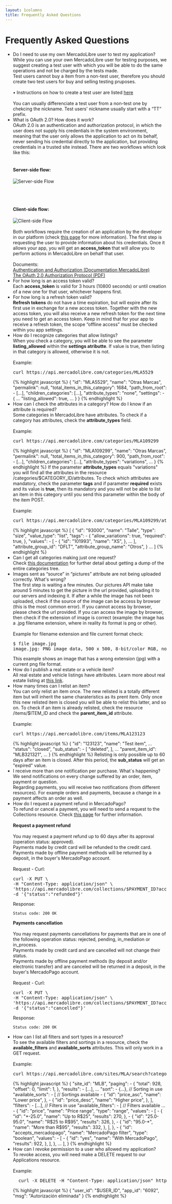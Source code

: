 ```yaml
---
layout: 1columns
title: Frequently Asked Questions
---
```


# Frequently Asked Questions
    
<div class="frequent-questions">
    <ul class="questions">
        <li class="ask">
            <span class='title'>Do I need to use my own MercadoLibre user to test my application?</span>
            <div class="answer">
While you can use your own MercadoLibre user for testing purposes, we suggest creating a test user with which you will be able to do the same operations and not be charged by the tests made.<br />
Test users cannot buy a item from a non-test user, therefore you should create two test users for buy and selling testing pruposes.<br /><br />
• Instructions on how to create a test user are listed <a href='/test-users/'>here</a><br /><br />
You can usually differenciate a test user from a non-test one by chekcing the nickname. Test users' nickname usually start with a “TT” prefix.
            </div>
        </li>
        <li class="ask">
            <span class='title'>What is OAuth 2.0? How does it work?</span>
            <div class="answer">
OAuth 2.0 is an authentication and authorization protocol, in which the user does not supply his credentials in the system environment, meaning that the user only allows the application to act on its behalf, never sending his credential directly to the application, but providing credentials in a trusted site instead. There are two workflows which look like this:
<br /><br />
<h4>Server-side flow:</h4>
<img src='../images/image-server-side-flow.png' alt='Server-side Flow' />
<br /><br /><br /><br />
<h4>Client-side flow:</h4>
<img src='../images/image-client-side-flow.png' alt='Client-side Flow' />
<br /><br />
Both workflows require the creation of an application by the developer in our platform (check <a href='/first-step/#register'>this page</a> for more information). The first step is requesting the user to provide information about his credentials. Once it allows your app, you will get an <b>access_token</b> that will allow you to perform actions in MercadoLibre on behalf that user.
<br /><br />
Documents:<br />
<a href='/authentication-and-authorization/'>Authentication and Authorization (Documentation MercadoLibre)</a>
<br />
<a href='http://tools.ietf.org/pdf/draft-ietf-oauth-v2-12.pdf' target='_blank'>The OAuth 2.0 Authorization Protocol (PDF)</a>
            </div>
        </li>
        <li class="ask">
            <span class='title'>For how long is an access token valid?</span>
            <div class="answer">
Each <b>access_token</b> is valid for 3 hours (10800 seconds) or until creation of a new one for that user, whichever happens first.
            </div>
        </li>
        <li class="ask">
            <span class='title'>For how long is a refresh token valid?</span>
            <div class="answer">
<b>Refresh tokens</b> do not have a time expiration, but will expire after its first use in exchange for a new access token. Together with the new access token, you will also receive a new refresh token for the next time you need to get an access token. Keep in mind that for your app to receive a refresh token, the scope “offline access” must be checked within you app settings.
            </div>
        </li>
        <li class="ask">
            <span class='title'>How do I recognize categories that allow listings?</span>
            <div class="answer">
When you check a category, you will be able to see the parameter <b>listing_allowed</b> within the <b>settings atributte</b>. If value is true, then listing in that category is allowed, otherwise it is not.
<br /><br />
Example:
<br />
<pre class="terminal">
curl https://api.mercadolibre.com/categories/MLA5529
</pre>
{% highlight javascript %}
{
  "id": "MLA5529",
  "name": "Otras Marcas",
  "permalink": null,
  "total_items_in_this_category": 1684,
  "path_from_root": - [...],
  "children_categories": [...],
  "attribute_types": "none",
  "settings": - {
    ...
    "listing_allowed": true,
    ...
  }
}
{% endhighlight %}     
            </div>
        </li>
        <li class="ask">
            <span class='title'>How can I check the attributes in a category? How do I know if an attribute is required?</span>
            <div class="answer">
Some categories in MercadoLibre have attributes. To check if a category has attributes, check the <b>attribute_types</b> field.
<br /><br />
Example:
<br />
<pre class="terminal">
curl https://api.mercadolibre.com/categories/MLA109299
</pre>
{% highlight javascript %}
{
  "id": "MLA109299",
  "name": "Otras Marcas",
  "permalink": null,
  "total_items_in_this_category": 900,
  "path_from_root": - [...],
  "children_categories": [...],
  "attribute_types": "variations",
  ...
}
{% endhighlight %} 
If the parameter <b>attribute_types</b> equals "variations" you will find all the attributes in the resource /categories/$CATEGORY_ID/attributes. To check which attributes are mandatory, check the parameter <b>tags</b> and if parameter <b>required</b> exists and its value is <b>true</b>, then its mandatory and you will not be able to list an item in this category until you send this parameter within the body of the item POST. 
<br /><br />
Example:</br >
<pre class="terminal">
curl https://api.mercadolibre.com/categories/MLA109299/attributes
</pre>
{% highlight javascript %}
[
  {
    "id": "93000",
    "name": "Talle",
    "type": "size",
    "value_type": "list",
    "tags": - {
      "allow_variations": true,
      "required": true,
    },
    "values": - [
      - {
        "id": "101993",
        "name": "XS",
      },
    ...
    ],
    "attribute_group_id": "DFLT",
    "attribute_group_name": "Otros",
  }
  ...
]
{% endhighlight %} 
            </div>
        </li>
        <li class="ask">
            <span class='title'>Can I get all categories making just one request?</span>
            <div class="answer">
Check <a href='/category-dump/'>this documentation</a> for further detail about getting a dump of the entire categories tree.
            </div>
        </li>
        <li class="ask">
            <span class='title'>Images sent as “source” in “pictures” attribute are not being uploaded correctly. What's wrong?</span>
            <div class="answer">
The first step is waiting a few minutes. Our pictures API make take around 5 minutes to get the picture in the url provided, uploading it to our servers and indexing it. If after a while the image has not been uploaded, check if the source of the image can be access by browser (this is the most common error). If you cannot access by browser, please check the url provided. If you can access the image by browser, then check if the extension of image is correct (example: the image has a .jpg filename extension, where in reality its format is png or other).
<br /><br />
Example for filename extension and file current format check:
<pre class="terminal">
$ file image.jpg
image.jpg: PNG image data, 500 x 500, 8-bit/color RGB, non-interlaced
</pre>
This example shows an image that has a wrong extension (jpg) with a current png file format.
            </div>
        </li>
        <li class="ask">
            <span class='title'>How do I publish a real estate or a vehicle item?</span>
            <div class="answer">
All real estate and vehicle listings have attributes. Learn more about real estate listing at <a href='/real-estate-list-item/'>this link</a>. 
            </div>
        </li>
        <li class="ask">
            <span class='title'>How many times can I relist an item?</span>
            <div class="answer">
You can only relist an item once. The new relisted is a totally different item but will inherit the same charateristics as its prent item. Only once this new relisted item is closed you will be able to relist this latter, and so on. To check if an item is already relisted, check the resource /items/$ITEM_ID and check the <b>parent_item_id</b> attribute.
<br /><br />
Example:</br >
<pre class="terminal">
curl https://api.mercadolibre.com/items/MLA123123
</pre>
{% highlight javascript %}
{
    "id": "123123",
    "name": "Test item",
    ...
    "status": "closed",
    "sub_status": - [
        "deleted",
    ],
    ...
    "parent_item_id": "MLB321321",
    ...
}
{% endhighlight %} 
Relisting is only possible up to 60 days after an item is closed. After this period, the <b>sub_status</b> will get an "expired" value.
            </div>
        </li>
        <li class="ask">
            <span class='title'>I receive more than one notification per purchase. What´s happening?</span>
            <div class="answer">
We send notifications on every change suffered by an order, item, payment or question.<br />
Regarding payments, you will receive two notifications (from different resources). For example orders and payments, because a change in a payment affects an order as well.
            </div>
        </li>
        <li class="ask">
            <span class='title'>How do I request a payment refund in MercadoPago?</span>
            <div class="answer">
To refund or cancel a payment, you will need to send a request to the Collections resource. Check  <a href='http://developers.mercadopago.com/documentation/search-received-payments?lang=en_US' target='_blank'>this page</a> for further information.
<br /><br />
<b>Request a payment refund</b>
<br /><br />
You may request a payment refund up to 60 days after its approval  (operation status: approved). <br />Payments made by credit card will be refunded to the credit card.<br />
Payments made by offline payment methods will be returned by a deposit, in the buyer's MercadoPago account.
<br /><br />
Request - Curl:
<pre class="terminal">curl -X PUT \
-H "Content-Type: application/json" \
'https://api.mercadolibre.com/collections/$PAYMENT_ID?access_token=$ACCESS_TOKEN' \
-d '{"status":"refunded"}'</pre>
Response:
<pre><code>Status code: 200 OK</code></pre>
<b>Payments cancellation </b>
<br /><br />
You may request payments cancellations for payments that are in one of the following operation status: rejected, pending, in_mediation or in_process.<br />
Payments made by credit card and are cancelled will not change their status.<br />
Payments made by offline payment methods (by deposit and/or electronic transfer) and are canceled will be returned in a deposit, in the buyer's MercadoPago account.
<br /><br />
Request - Curl:
<pre class="terminal">curl -X PUT \
-H "Content-Type: application/json" \
'https://api.mercadolibre.com/collections/$PAYMENT_ID?access_token=$ACCESS_TOKEN' \
-d '{"status":"cancelled"}'</pre>
Response:
<pre><code>Status code: 200 OK</code></pre>
            </div>
        </li>
        <li class="ask">
            <span class='title'>How can I list all filters and sort types in a resource?</span>
            <div class="answer">
To see the available filters and sortings in a resource, check the <b>available_filters</b> and <b>available_sorts</b> attributes. This will only work in a GET request.
<br /><br />
Example:
<pre class="terminal">
curl https://api.mercadolibre.com/sites/MLA/search?category=MLA5529&sort=relevance&price=25.0-95.0
</pre>
{% highlight javascript %}
{
  "site_id": "MLB",
  "paging": - {
    "total": 928,
    "offset": 0,
    "limit": 1,
  },
  "results": - [...],
  ...
  "sort": - {...}, // Sorting in use
  "available_sorts": - [ // Sortings available
    - {
      "id": "price_asc",
      "name": "Lower price",
    },
    - {
      "id": "price_desc",
      "name": "Higher price",
    },
  ],
  "filters": - [...], // Filters in use
  "available_filters": - [ // Filters available
    ...
    - {
      "id": "price",
      "name": "Price range",
      "type": "range",
      "values": - [
        - {
          "id": "*-25.0",
          "name": "Up to R$25",
          "results": 270,
        },
        - {
          "id": "25.0-95.0",
          "name": "R$25 to R$95",
          "results": 326,
        },
        - {
          "id": "95.0-*",
          "name": "More than R$95",
          "results": 332,
        },
      ],
    },
    - {
      "id": "accepts_mercadopago",
      "name": "MercadoPago filter",
      "type": "boolean",
      "values": - [
        - {
          "id": "yes",
          "name": "With MercadoPago",
          "results": 922,
        },
      ],
    },
    ...
  ],
}
{% endhighlight %} 
            </div>
        </li>
        <li class="ask">
            <span class='title'>How can I revoke permission to a user who allowed my application?</span>
            <div class="answer">
To revoke access, you will need make a DELETE request to our Applications resource.
<br /><br />
Example:
<pre class="terminal">
  curl -X DELETE -H "Content-Type: application/json" https://api.mercadolibre.com/users/$USER_ID/applications/6092?access_token=$ACCESS_TOKEN
</pre>
{% highlight javascript %}
{
    "user_id": "$USER_ID",
    "app_id": "6092",
    "msg": "Autorización eliminada"
}
{% endhighlight %} 
            </div>
        </li>
    </ul>
</div>
<script type="text/javascript">
window.onload = function() {
	$(".questions .ask span.title").click(function() {
		if($(this).parent().find(".answer").css('display') == 'none') {
			$(this).parent().find(".answer").slideDown()
		} else {
			$(this).parent().find(".answer").slideUp()
		}
	});
}
</script>



